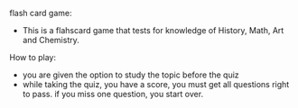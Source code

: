 flash card game:
* This is a flahscard game that tests for knowledge of History, Math, Art and Chemistry.
   
How to play:
* you are given the option to study the topic before the quiz
* while taking the quiz, you have a score, you must get all questions right to pass. if you miss one question, you start over.

  
